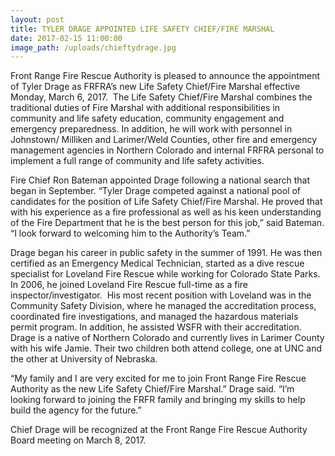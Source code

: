 ```yaml
---
layout: post
title: TYLER DRAGE APPOINTED LIFE SAFETY CHIEF/FIRE MARSHAL
date: 2017-02-15 11:00:00
image_path: /uploads/chieftydrage.jpg
---
```



Front Range Fire Rescue Authority is pleased to announce the appointment of Tyler Drage as FRFRA’s new Life Safety Chief/Fire Marshal effective Monday, March 6, 2017.&nbsp; The Life Safety Chief/Fire Marshal combines the traditional duties of Fire Marshal with additional responsibilities in community and life safety education, community engagement and emergency preparedness. In addition, he will work with personnel in Johnstown/ Milliken and Larimer/Weld Counties, other fire and emergency management agencies in Northern Colorado and internal FRFRA personal to implement a full range of community and life safety activities.

Fire Chief Ron Bateman appointed Drage following a national search that began in September. “Tyler Drage competed against a national pool of candidates for the position of Life Safety Chief/Fire Marshal. He proved that with his experience as a fire professional as well as his keen understanding of the Fire Department that he is the best person for this job,” said Bateman. “I look forward to welcoming him to the Authority’s Team.”

Drage began his career in public safety in the summer of 1991. He was then certified as an Emergency Medical Technician, started as a dive rescue specialist for Loveland Fire Rescue while working for Colorado State Parks. In 2006, he joined Loveland Fire Rescue full-time as a fire inspector/investigator.&nbsp; His most recent position with Loveland was in the Community Safety Division, where he managed the accreditation process, coordinated fire investigations, and managed the hazardous materials permit program. In addition, he assisted WSFR with their accreditation.&nbsp; Drage is a native of Northern Colorado and currently lives in Larimer County with his wife Jamie. Their two children both attend college, one at UNC and the other at University of Nebraska.

“My family and I are very excited for me to join Front Range Fire Rescue Authority as the new Life Safety Chief/Fire Marshal.” Drage said. “I’m looking forward to joining the FRFR family and bringing my skills to help build the agency for the future.”

Chief Drage will be recognized at the Front Range Fire Rescue Authority Board meeting on March 8, 2017.

&nbsp;